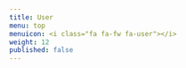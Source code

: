 ```yaml
---
title: User
menu: top
menuicon: <i class="fa fa-fw fa-user"></i>
weight: 12
published: false
---
```



